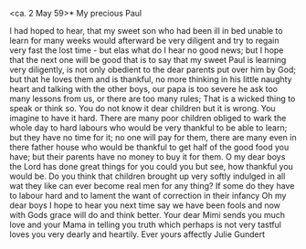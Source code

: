  <ca. 2 May 59>*
My precious Paul

I had hoped to hear, that my sweet son who had been ill in bed unable to learn for many weeks would afterward be very diligent and try to regain very fast the lost time - but elas what do I hear no good news; but I hope that the next one will be good that is to say that my sweet Paul is learning very diligently, is not only obedient to the dear parents put over him by God; but that he loves them and is thankful, no more thinking in his little naughty heart and talking with the other boys, our papa is too severe he ask too many lessons from us, or there are too many rules; That is a wicked thing to speak or think so. You do not know it dear children but it is wrong. You imagine to have it hard. There are many poor children obliged to wark the whole day to hard labours who would be very thankful to be able to learn; but they have no time for it; no one will pay for them, there are many even in there father house who would be thankful to get half of the good food you have; but their parents have no money to buy it for them. O my dear boys the Lord has done great things for you could you but see, how thankful you would be. Do you think that children brought up very softly indulged in all wat they like can ever become real men for any thing? If some do they have to labour hard and to lament the want of correction in their infancy Oh my dear boys I hope to hear you next time say we have been fools and now with Gods grace will do and think better. 
Your dear Mimi sends you much love and your Mama in telling you truth which perhaps is not very tastful loves you very dearly and heartily. 
 Ever yours affectly
 Julie Gundert
